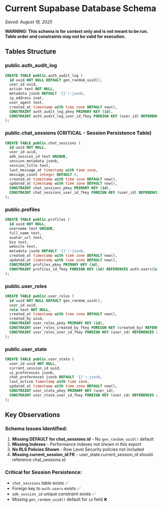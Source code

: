 # Current Supabase Database Schema

*Saved: August 18, 2025*

**WARNING: This schema is for context only and is not meant to be run.**
**Table order and constraints may not be valid for execution.**

## Tables Structure

### public.auth_audit_log
```sql
CREATE TABLE public.auth_audit_log (
  id uuid NOT NULL DEFAULT gen_random_uuid(),
  user_id uuid,
  action text NOT NULL,
  metadata jsonb DEFAULT '{}'::jsonb,
  ip_address inet,
  user_agent text,
  created_at timestamp with time zone DEFAULT now(),
  CONSTRAINT auth_audit_log_pkey PRIMARY KEY (id),
  CONSTRAINT auth_audit_log_user_id_fkey FOREIGN KEY (user_id) REFERENCES auth.users(id)
);
```

### public.chat_sessions (CRITICAL - Session Persistence Table)
```sql
CREATE TABLE public.chat_sessions (
  id uuid NOT NULL,
  user_id uuid,
  adk_session_id text UNIQUE,
  session_metadata jsonb,
  session_title text,
  last_message_at timestamp with time zone,
  message_count integer DEFAULT 0,
  created_at timestamp with time zone DEFAULT now(),
  updated_at timestamp with time zone DEFAULT now(),
  CONSTRAINT chat_sessions_pkey PRIMARY KEY (id),
  CONSTRAINT chat_sessions_user_id_fkey FOREIGN KEY (user_id) REFERENCES auth.users(id)
);
```

### public.profiles
```sql
CREATE TABLE public.profiles (
  id uuid NOT NULL,
  username text UNIQUE,
  full_name text,
  avatar_url text,
  bio text,
  website text,
  metadata jsonb DEFAULT '{}'::jsonb,
  created_at timestamp with time zone DEFAULT now(),
  updated_at timestamp with time zone DEFAULT now(),
  CONSTRAINT profiles_pkey PRIMARY KEY (id),
  CONSTRAINT profiles_id_fkey FOREIGN KEY (id) REFERENCES auth.users(id)
);
```

### public.user_roles  
```sql
CREATE TABLE public.user_roles (
  id uuid NOT NULL DEFAULT gen_random_uuid(),
  user_id uuid,
  role text NOT NULL,
  created_at timestamp with time zone DEFAULT now(),
  created_by uuid,
  CONSTRAINT user_roles_pkey PRIMARY KEY (id),
  CONSTRAINT user_roles_created_by_fkey FOREIGN KEY (created_by) REFERENCES auth.users(id),
  CONSTRAINT user_roles_user_id_fkey FOREIGN KEY (user_id) REFERENCES auth.users(id)
);
```

### public.user_state
```sql
CREATE TABLE public.user_state (
  user_id uuid NOT NULL,
  current_session_id uuid,
  ui_preferences jsonb,
  chat_preferences jsonb DEFAULT '{}'::jsonb,
  last_active timestamp with time zone,
  updated_at timestamp with time zone DEFAULT now(),
  CONSTRAINT user_state_pkey PRIMARY KEY (user_id),
  CONSTRAINT user_state_user_id_fkey FOREIGN KEY (user_id) REFERENCES auth.users(id)
);
```

## Key Observations

### Schema Issues Identified:
1. **Missing DEFAULT for chat_sessions.id** - No `gen_random_uuid()` default
2. **Missing Indexes** - Performance indexes not shown in this export
3. **No RLS Policies Shown** - Row Level Security policies not included
4. **Missing current_session_id FK** - user_state.current_session_id should reference chat_sessions.id

### Critical for Session Persistence:
- `chat_sessions` table exists ✅
- Foreign key to `auth.users` exists ✅  
- `adk_session_id` unique constraint exists ✅
- Missing `gen_random_uuid()` default for `id` field ❌